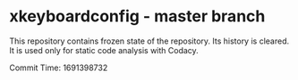 # xkeyboardconfig - master branch

This repository contains frozen state of the repository.
Its history is cleared. It is used only for static code
analysis with Codacy.

Commit Time: 1691398732